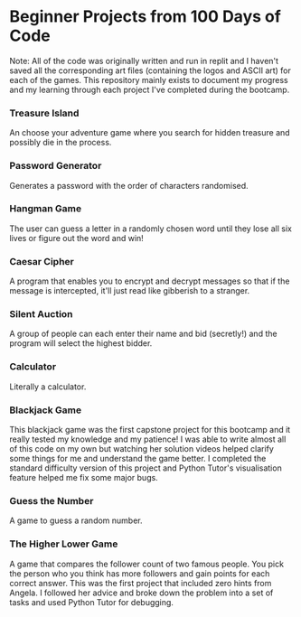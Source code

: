 <h1> Beginner Projects from 100 Days of Code</h1>
Note: All of the code was originally written and run in replit and I haven't saved all the corresponding art files (containing the logos and ASCII art) for each of the games. This repository mainly exists to document my progress and my learning through each project I've completed during the bootcamp.  

<h3> Treasure Island </h3>
An choose your adventure game where you search for hidden treasure and possibly die in the process.

<h3> Password Generator </h3>
Generates a password with the order of characters randomised.

<h3> Hangman Game </h3>
The user can guess a letter in a randomly chosen word until they lose all six lives or figure out the word and win! 

<h3> Caesar Cipher </h3>
A program that enables you to encrypt and decrypt messages so that if the message is intercepted, it'll just read like gibberish to a stranger.

<h3> Silent Auction </h3>
A group of people can each enter their name and bid (secretly!) and the program will select the highest bidder. 

<h3> Calculator </h3>
Literally a calculator. 

<h3> Blackjack Game </h3>
This blackjack game was the first capstone project for this bootcamp and it really tested my knowledge and my patience! I was able to write almost all of this code on my own but watching her solution videos helped clarify some things for me and understand the game better. I completed the standard difficulty version of this project and Python Tutor's visualisation feature helped me fix some major bugs.

<h3> Guess the Number </h3>
A game to guess a random number.

<h3> The Higher Lower Game </h3>
A game that compares the follower count of two famous people. You pick the person who you think has more followers and gain points for each correct answer. This was the first project that included zero hints from Angela. I followed her advice and broke down the problem into a set of tasks and used Python Tutor for debugging. 
